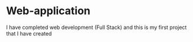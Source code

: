 # Web-application
I have completed web development (Full Stack) and this is my first project that I have created
